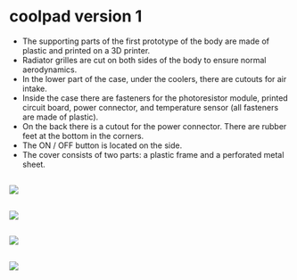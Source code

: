 # coolpad version 1

- The supporting parts of the first prototype of the body are made of plastic and printed on a 3D printer.
- Radiator grilles are cut on both sides of the body to ensure normal aerodynamics.
- In the lower part of the case, under the coolers, there are cutouts for air intake.
- Inside the case there are fasteners for the photoresistor module, printed circuit board, power connector, and temperature sensor (all fasteners are made of plastic).
- On the back there is a cutout for the power connector. There are rubber feet at the bottom in the corners.
- The ON / OFF button is located on the side.
- The cover consists of two parts: a plastic frame and a perforated metal sheet.

![](https://sun9-37.userapi.com/impg/sWbxnhXkb2FajMudLmyrTBHNdDSYIMQqBJaylA/jthOzUNZY7M.jpg?size=1250x877&quality=96&proxy=1&sign=4165d28027025bef9de5b8a24668983a)
---------------------------------------------------------------------------------------
![](https://sun9-8.userapi.com/impg/KmnRCJ1O06762iZrzIa6UoP6Ucz76mVOEVP5Og/Lo0fTAR9Nu4.jpg?size=1224x870&quality=96&proxy=1&sign=a78d3a4ddb9ad367b4d16f92481350d6)
---------------------------------------------------------------------------------------
![](https://sun9-37.userapi.com/impg/bw619dMgAdcbKfUXeLxXbCLVU4d7QZ1NJiM52g/bXkTiG2BD4U.jpg?size=1235x872&quality=96&proxy=1&sign=39432fb55b5f38cbed01c09766ea6537)
---------------------------------------------------------------------------------------
![](https://sun9-69.userapi.com/impg/dtHDr3s82YW6j1-jDeMUutq1oVV8k4UKmls7cA/agvz5kVaPQ0.jpg?size=1490x669&quality=96&proxy=1&sign=ca24c86d9af5205ad5b4fe52295ea442)
---------------------------------------------------------------------------------------
